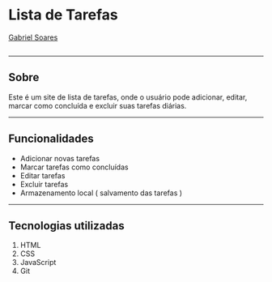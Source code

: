 # Lista de Tarefas

[Gabriel Soares](https://www.linkedin.com/in/gabriel-soares-3098782b0/)

![]()

---

## Sobre
Este é um site de lista de tarefas, onde o usuário pode adicionar, editar, marcar como concluída e excluir suas tarefas diárias.

---

## Funcionalidades
- Adicionar novas tarefas
- Marcar tarefas como concluídas
- Editar tarefas
- Excluir tarefas
- Armazenamento local ( salvamento das tarefas )

---

## Tecnologias utilizadas
1. HTML
2. CSS
3. JavaScript
4. Git
